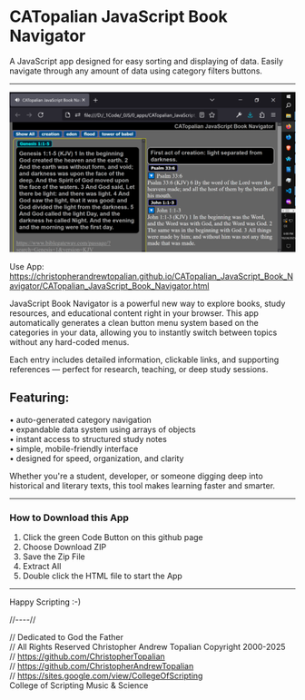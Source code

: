 # CATopalian JavaScript Book Navigator
A JavaScript app designed for easy sorting and displaying of data. Easily navigate through any amount of data using category filters buttons.  

---

![001](src/media/textures/screenshots/001.PNG)

Use App: https://christopherandrewtopalian.github.io/CATopalian_JavaScript_Book_Navigator/CATopalian_JavaScript_Book_Navigator.html

JavaScript Book Navigator is a powerful new way to explore books, study resources, and educational content right in your browser.
This app automatically generates a clean button menu system based on the categories in your data, allowing you to instantly switch between topics without any hard-coded menus.

Each entry includes detailed information, clickable links, and supporting references — perfect for research, teaching, or deep study sessions.

## Featuring:  
• auto-generated category navigation  
• expandable data system using arrays of objects  
• instant access to structured study notes  
• simple, mobile-friendly interface  
• designed for speed, organization, and clarity  

Whether you're a student, developer, or someone digging deep into historical and literary texts, this tool makes learning faster and smarter.

---

### How to Download this App
1. Click the green Code Button on this github page
2. Choose Download ZIP
3. Save the Zip File
4. Extract All
5. Double click the HTML file to start the App

---

Happy Scripting :-)

//----//

// Dedicated to God the Father  
// All Rights Reserved Christopher Andrew Topalian Copyright 2000-2025  
// https://github.com/ChristopherTopalian  
// https://github.com/ChristopherAndrewTopalian  
// https://sites.google.com/view/CollegeOfScripting  
College of Scripting Music & Science